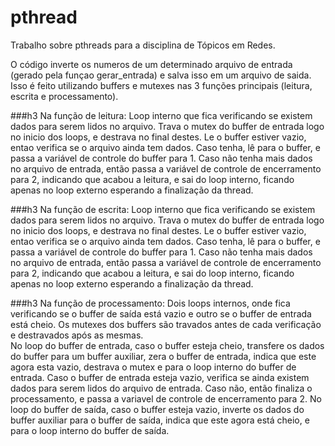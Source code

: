 # pthread
Trabalho sobre pthreads para a disciplina de Tópicos em Redes. 

O código inverte os numeros de um determinado arquivo de entrada (gerado pela funçao gerar_entrada) e salva isso em um arquivo de saida.
Isso é feito utilizando buffers e mutexes nas 3 funções principais (leitura, escrita e processamento). 

###h3 Na função de leitura:
            Loop interno que fica verificando se existem dados para serem lidos no arquivo.
            Trava o mutex do buffer de entrada logo no inicio dos loops, e destrava no final destes.
            Le o buffer estiver vazio, entao verifica se o arquivo ainda tem dados.
            Caso tenha, lê para o buffer, e passa a variável de controle do buffer para 1.
            Caso não tenha mais dados no arquivo de entrada, então passa a variável de controle
            de encerramento para 2, indicando que acabou a leitura, e sai do loop interno,
            ficando apenas no loop externo esperando a finalização da thread.

###h3 Na função de escrita: 
            Loop interno que fica verificando se existem dados para serem lidos no arquivo.
            Trava o mutex do buffer de entrada logo no inicio dos loops, e destrava no final destes.
            Le o buffer estiver vazio, entao verifica se o arquivo ainda tem dados.
            Caso tenha, lê para o buffer, e passa a variável de controle do buffer para 1.
            Caso não tenha mais dados no arquivo de entrada, então passa a variável de controle
            de encerramento para 2, indicando que acabou a leitura, e sai do loop interno,
            ficando apenas no loop externo esperando a finalização da thread.

###h3 Na função de processamento:
            Dois loops internos, onde fica verificando se o buffer de saída está vazio
            e outro se o buffer de entrada está cheio.
            Os mutexes dos buffers são travados antes de cada verificação e destravados após as mesmas.                                                                                                     
            No loop do buffer de entrada, caso o buffer esteja cheio, transfere os dados do buffer para
            um buffer auxiliar, zera o buffer de entrada, indica que este agora esta vazio, destrava o mutex
            e para o loop interno do buffer de entrada. Caso o buffer de entrada esteja vazio, verifica se ainda
            existem dados para serem lidos do arquivo de entrada. Caso não, então finaliza o processamento,
            e passa a variavel de controle de encerramento para 2.
            No loop do buffer de saída, caso o buffer esteja vazio, inverte os dados do buffer auxiliar
            para o buffer de saída, indica que este agora está cheio, e para o loop interno do buffer de saída.
